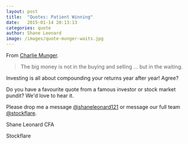 ```yaml
---
layout: post
title:  "Quotes: Patient Winning"
date:   2015-01-14 20:13:13
categories: quote
author: Shane Leonard
image: /images/quote-munger-waits.jpg
---
```


From [Charlie Munger](http://en.wikipedia.org/wiki/Charlie_Munger).

> The big money is not in the buying and selling ... but in the waiting.

Investing is all about compounding your returns year after year! Agree?

Do you have a favourite quote from a famous investor or stock market pundit? We'd love to hear it.

Please drop me a message [@shaneleonard121](https://twitter.com/shaneleonard121) or message our full team [@stockflare](https://twitter.com/stockflare).

Shane Leonard CFA

Stockflare